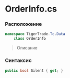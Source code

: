 
# OrderInfo.cs
### Расположение
```csharp
namespace TigerTrade.Tc.Data  
    class OrderInfo
```

> Описание

### Синтаксис
```csharp
public bool Silent { get; }
```

